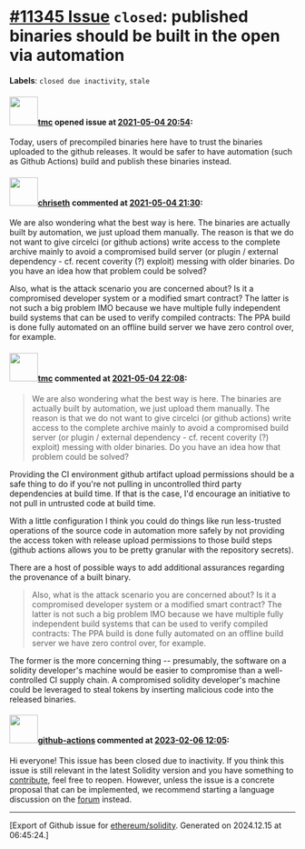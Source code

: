 # [\#11345 Issue](https://github.com/ethereum/solidity/issues/11345) `closed`: published binaries should be built in the open via automation
**Labels**: `closed due inactivity`, `stale`


#### <img src="https://avatars.githubusercontent.com/u/3977?u=ba15c36cd7e0fd2d5fd1a4eb4df77420618a6d9e&v=4" width="50">[tmc](https://github.com/tmc) opened issue at [2021-05-04 20:54](https://github.com/ethereum/solidity/issues/11345):

Today, users of precompiled binaries here have to trust the binaries uploaded to the github releases. It would be safer to have automation (such as Github Actions) build and publish these binaries instead.

#### <img src="https://avatars.githubusercontent.com/u/9073706?v=4" width="50">[chriseth](https://github.com/chriseth) commented at [2021-05-04 21:30](https://github.com/ethereum/solidity/issues/11345#issuecomment-832261624):

We are also wondering what the best way is here. The binaries are actually built by automation, we just upload them manually. The reason is that we do not want to give circelci (or github actions) write access to the complete archive mainly to avoid a compromised build server (or plugin / external dependency - cf. recent coverity (?) exploit) messing with older binaries. Do you have an idea how that problem could be solved?

Also, what is the attack scenario you are concerned about? Is it a compromised developer system or a modified smart contract? The latter is not such a big problem IMO because we have multiple fully independent build systems that can be used to verify compiled contracts: The PPA build is done fully automated on an offline build server we have zero control over, for example.

#### <img src="https://avatars.githubusercontent.com/u/3977?u=ba15c36cd7e0fd2d5fd1a4eb4df77420618a6d9e&v=4" width="50">[tmc](https://github.com/tmc) commented at [2021-05-04 22:08](https://github.com/ethereum/solidity/issues/11345#issuecomment-832282279):

> We are also wondering what the best way is here. The binaries are actually built by automation, we just upload them manually. The reason is that we do not want to give circelci (or github actions) write access to the complete archive mainly to avoid a compromised build server (or plugin / external dependency - cf. recent coverity (?) exploit) messing with older binaries. Do you have an idea how that problem could be solved?

Providing the CI environment github artifact upload permissions should be a safe thing to do if you're not pulling in uncontrolled third party dependencies at build time. If that is the case, I'd encourage an initiative to not pull in untrusted code at build time.

With a little configuration I think you could do things like run less-trusted operations of the source code in automation more safely by not providing the access token with release upload permissions to those build steps (github actions allows you to be pretty granular with the repository secrets).

There are a host of possible ways to add additional assurances regarding the provenance of a built binary.

> 
> Also, what is the attack scenario you are concerned about? Is it a compromised developer system or a modified smart contract? The latter is not such a big problem IMO because we have multiple fully independent build systems that can be used to verify compiled contracts: The PPA build is done fully automated on an offline build server we have zero control over, for example.

The former is the more concerning thing -- presumably, the software on a solidity developer's machine would be easier to compromise than a well-controlled CI supply chain. A compromised solidity developer's machine could be leveraged to steal tokens by inserting malicious code into the released binaries.

#### <img src="https://avatars.githubusercontent.com/in/15368?v=4" width="50">[github-actions](https://github.com/apps/github-actions) commented at [2023-02-06 12:05](https://github.com/ethereum/solidity/issues/11345#issuecomment-1418975256):

Hi everyone! This issue has been closed due to inactivity.
If you think this issue is still relevant in the latest Solidity version and you have something to [contribute](https://docs.soliditylang.org/en/latest/contributing.html), feel free to reopen.
However, unless the issue is a concrete proposal that can be implemented, we recommend starting a language discussion on the [forum](https://forum.soliditylang.org) instead.


-------------------------------------------------------------------------------



[Export of Github issue for [ethereum/solidity](https://github.com/ethereum/solidity). Generated on 2024.12.15 at 06:45:24.]

